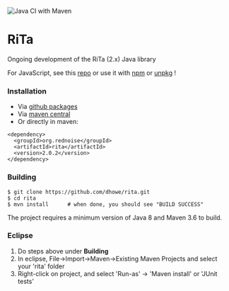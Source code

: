 ![Java CI with Maven](https://github.com/dhowe/rita2/workflows/Java%20CI%20with%20Maven/badge.svg)

# RiTa
Ongoing development of the RiTa (2.x) Java library

For JavaScript, see this [repo](https://github.com/dhowe/ritajs) 
or use it with [npm](https://www.npmjs.com/package/rita) 
or [unpkg](https://unpkg.com/rita/) !

### Installation

* Via [github packages](https://github.com/dhowe/rita/packages/)
* Via [maven central](https://search.maven.org/artifact/org.rednoise/rita)
* Or directly in maven:

```
<dependency>
  <groupId>org.rednoise</groupId>
  <artifactId>rita</artifactId>
  <version>2.0.2</version>
</dependency>
```


### Building
```
$ git clone https://github.com/dhowe/rita.git
$ cd rita
$ mvn install      # when done, you should see "BUILD SUCCESS"
```
The project requires a minimum version of Java 8 and Maven 3.6 to build.

### Eclipse
1. Do steps above under **Building**
2. In eclipse, File->Import->Maven->Existing Maven Projects and select your 'rita' folder
3. Right-click on project, and select 'Run-as' -> 'Maven install' or 'JUnit tests'
